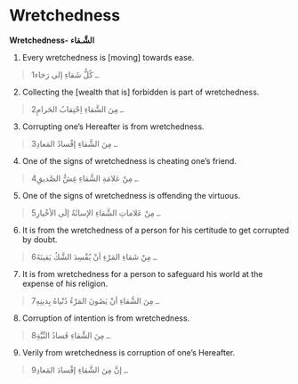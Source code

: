 Wretchedness
============

**Wretchedness-** **الشَّـقاء**

1. Every wretchedness is [moving] towards ease.

> 1ـ كُلُّ شَقاءِ إلى رَخاء.

2. Collecting the [wealth that is] forbidden is part of wretchedness.

> 2ـ مِنَ الشَّقاءِ اِحْتِقابُ الحَرامِ.

3. Corrupting one’s Hereafter is from wretchedness.

> 3ـ مِنَ الشَّقاءِ إفْسادُ المَعادِ.

4. One of the signs of wretchedness is cheating one’s friend.

> 4ـ مِنْ عَلامَةِ الشَّقاءِ غِشُّ الصَّديقِ.

5. One of the signs of wretchedness is offending the virtuous.

> 5ـ مِنْ عَلاماتِ الشَّقاءِ الإسائَةُ إلَى الأخْيارِ.

6. It is from the wretchedness of a person for his certitude to get
corrupted by doubt.

> 6ـ مِنْ شَقاءِ المَرْءِ أنْ يُفْسِدَ الشَّكُ يَقينَهُ.

7. It is from wretchedness for a person to safeguard his world at the
expense of his religion.

> 7ـ مِنَ الشَّقاءِ أنْ يَصُونَ المَرْءُ دُنْياهُ بِدينِهِ.

8. Corruption of intention is from wretchedness.

> 8ـ مِنَ الشَّقاءِ فَسادُ النِّيَّةِ.

9. Verily from wretchedness is corruption of one’s Hereafter.

> 9ـ إنَّ مِنَ الشَّقاءِ إفْسادَ المَعادِ.


